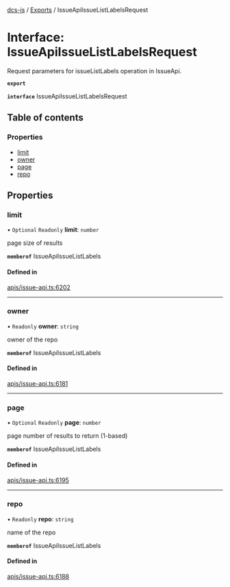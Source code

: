 [dcs-js](../README.md) / [Exports](../modules.md) / IssueApiIssueListLabelsRequest

# Interface: IssueApiIssueListLabelsRequest

Request parameters for issueListLabels operation in IssueApi.

**`export`**

**`interface`** IssueApiIssueListLabelsRequest

## Table of contents

### Properties

- [limit](IssueApiIssueListLabelsRequest.md#limit)
- [owner](IssueApiIssueListLabelsRequest.md#owner)
- [page](IssueApiIssueListLabelsRequest.md#page)
- [repo](IssueApiIssueListLabelsRequest.md#repo)

## Properties

### <a id="limit" name="limit"></a> limit

• `Optional` `Readonly` **limit**: `number`

page size of results

**`memberof`** IssueApiIssueListLabels

#### Defined in

[apis/issue-api.ts:6202](https://github.com/unfoldingWord/dcs-js/blob/b29eb7a/apis/issue-api.ts#L6202)

___

### <a id="owner" name="owner"></a> owner

• `Readonly` **owner**: `string`

owner of the repo

**`memberof`** IssueApiIssueListLabels

#### Defined in

[apis/issue-api.ts:6181](https://github.com/unfoldingWord/dcs-js/blob/b29eb7a/apis/issue-api.ts#L6181)

___

### <a id="page" name="page"></a> page

• `Optional` `Readonly` **page**: `number`

page number of results to return (1-based)

**`memberof`** IssueApiIssueListLabels

#### Defined in

[apis/issue-api.ts:6195](https://github.com/unfoldingWord/dcs-js/blob/b29eb7a/apis/issue-api.ts#L6195)

___

### <a id="repo" name="repo"></a> repo

• `Readonly` **repo**: `string`

name of the repo

**`memberof`** IssueApiIssueListLabels

#### Defined in

[apis/issue-api.ts:6188](https://github.com/unfoldingWord/dcs-js/blob/b29eb7a/apis/issue-api.ts#L6188)
